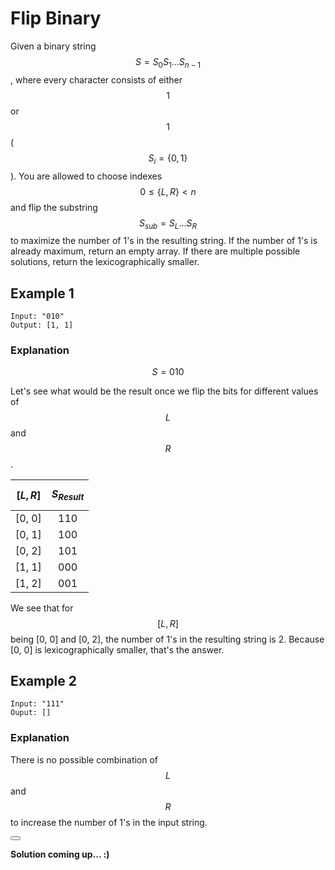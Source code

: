 # Flip Binary

Given a binary string $$S = S_0S_1\ldots S_{n-1}$$, where every character consists of either $$1$$ or $$1$$ ($$S_i = \{0,1\}$$). You are allowed to choose indexes $$0 \le \{L, R\} < n$$ and flip the substring $$S_{sub} = S_L\ldots S_R$$ to maximize the number of 1's in the resulting string. If the number of 1's is already maximum, return an empty array. If there are multiple possible solutions, return the lexicographically smaller.


## Example 1

```
Input: "010"
Output: [1, 1]
```

### Explanation
$$S = 010$$

Let's see what would be the result once we flip the bits for different values of $$L$$ and $$R$$.

| $$[L,R]$$ | $$S_{Result}$$ |
| :-------: | :------------: |
| [0, 0]    | 110            |
| [0, 1]    | 100            |
| [0, 2]    | 101            |
| [1, 1]    | 000            |
| [1, 2]    | 001            |

We see that for $$[L,R]$$ being [0, 0] and [0, 2], the number of 1's in the resulting string is 2. Because [0, 0] is lexicographically smaller, that's the answer.

## Example 2

```
Input: "111"
Ouput: []
```

### Explanation

There is no possible combination of $$L$$ and $$R$$ to increase the number of 1's in the input string.


<button class="section" target="solution" show="Show solution" hide="Hide solution"></button>

<!--sec data-title="Solution" data-id="solution" data-show=false ces-->
**Solution coming up... :)**
<!--endsec-->